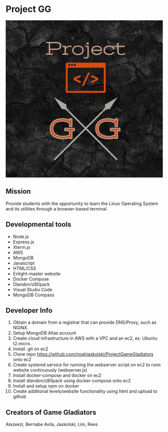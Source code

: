# Project GG
![ProjectGG](https://github.com/noahjaskolski/ProjectGG/blob/main/Website/enlight-master/img/Project_GG_logo_2.0.jpg?raw=true)

## Mission
Provide students with the opportunity to learn the Linux Operating System and its utilities through a browser-based terminal.

## Developmental tools
- Node.js
- Express.js
- Xterm.js
- AWS
- MongoDB
- Javascript
- HTML/CSS
- Enlight-master website
- Docker Compose
- Dlandon/z80pack
- Visual Studio Code
- MongoDB Compass

## Developer Info   
1. Obtain a domain from a registrar that can provide DNS/Proxy, such as NGINX.
2. Setup MongoDB Atlas account
2. Create cloud infrastructure in AWS with a VPC and an ec2, ex. Ubuntu t2.micro. 
3. Install .git on ec2
4. Clone repo https://github.com/noahjaskolski/ProjectGameGladiators onto ec2
5. Create systemd service for running the webserver script on ec2 to runn website continuously (webserver.js)
6. Install docker-compose and docker on ec2
7. Install dlandon/z80pack using docker-compose onto ec2
8. Install and setup npm on docker 
9. Create additional levels/website functionality using html and upload to github 


## Creators of Game Gladiators
Alazeezi, Bernabe Avila, Jaskolski, Lim, Rees 
